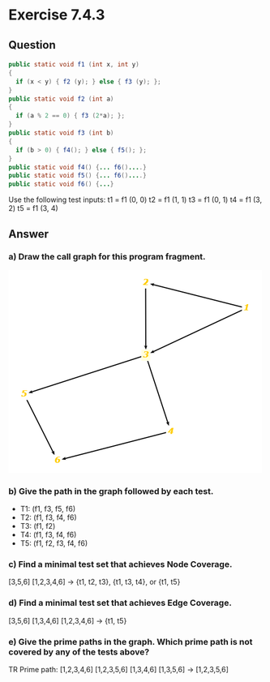 # Exercise 7.4.3
## Question
```Java
public static void f1 (int x, int y)
{
  if (x < y) { f2 (y); } else { f3 (y); };
}
public static void f2 (int a)
{
  if (a % 2 == 0) { f3 (2*a); };
}
public static void f3 (int b)
{
  if (b > 0) { f4(); } else { f5(); };
}
public static void f4() {... f6()....}
public static void f5() {... f6()....}
public static void f6() {...}
```
Use the following test inputs:
t1 = f1 (0, 0)
t2 = f1 (1, 1)
t3 = f1 (0, 1)
t4 = f1 (3, 2)
t5 = f1 (3, 4)

## Answer
### a) Draw the call graph for this program fragment.

![title](Ex7.4-3.png)

### b) Give the path in the graph followed by each test.
* T1: (f1, f3, f5, f6)
* T2: (f1, f3, f4, f6)
* T3: (f1, f2)
* T4: (f1, f3, f4, f6)
* T5: (f1, f2, f3, f4, f6)

### c) Find a minimal test set that achieves Node Coverage.
[3,5,6]
[1,2,3,4,6]
-> {t1, t2, t3}, {t1, t3, t4}, or {t1, t5}

### d) Find a minimal test set that achieves Edge Coverage.
[3,5,6]
[1,3,4,6]
[1,2,3,4,6]
-> {t1, t5}

### e) Give the prime paths in the graph. Which prime path is not covered by any of the tests above?
TR Prime path:
[1,2,3,4,6]
[1,2,3,5,6]
[1,3,4,6]
[1,3,5,6]
-> [1,2,3,5,6]